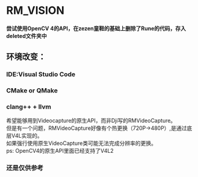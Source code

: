 # RM_VISION
#### 尝试使用OpenCV 4的API，在zezen童鞋的基础上删除了Rune的代码，存入deleted文件夹中
## 环境改变：
### IDE:Visual Studio Code
### CMake or QMake
### clang++ + llvm
希望能够用到Videocapture的原生API，而非Dji写的RMVideoCapture。</br>
但是有一个问题，RMVideoCapture好像有个热更换（720P->480P）,是通过底层V4L实现的。</br>
如果强行使用原生VideoCapture类可能无法完成分辨率的更换。</br>
ps: OpenCV4的原生API里面已经支持了V4L2</br>
### 还是仅供参考

